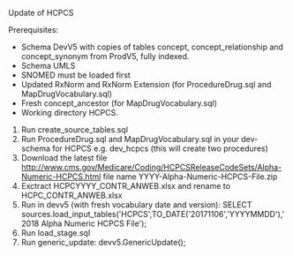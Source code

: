 Update of HCPCS

Prerequisites:
- Schema DevV5 with copies of tables concept, concept_relationship and concept_synonym from ProdV5, fully indexed. 
- Schema UMLS
- SNOMED must be loaded first
- Updated RxNorm and RxNorm Extension (for ProcedureDrug.sql and MapDrugVocabulary.sql)
- Fresh concept_ancestor (for MapDrugVocabulary.sql)
- Working directory HCPCS.

1. Run create_source_tables.sql
2. Run ProcedureDrug.sql and MapDrugVocabulary.sql in your dev-schema for HCPCS e.g. dev_hcpcs (this will create two procedures)
3. Download the latest file http://www.cms.gov/Medicare/Coding/HCPCSReleaseCodeSets/Alpha-Numeric-HCPCS.html file name YYYY-Alpha-Numeric-HCPCS-File.zip
4. Exctract HCPCYYYY_CONTR_ANWEB.xlsx and rename to HCPC_CONTR_ANWEB.xlsx
5. Run in devv5 (with fresh vocabulary date and version): SELECT sources.load_input_tables('HCPCS',TO_DATE('20171106','YYYYMMDD'),'2018 Alpha Numeric HCPCS File');
6. Run load_stage.sql
7. Run generic_update: devv5.GenericUpdate();